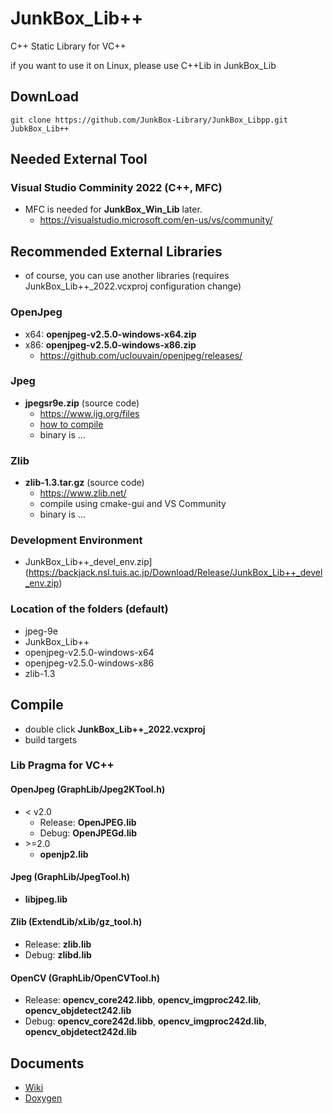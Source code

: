 # JunkBox_Lib++
C++ Static Library for VC++

if you want to use it on Linux, please use C++Lib in JunkBox_Lib

## DownLoad
```
git clone https://github.com/JunkBox-Library/JunkBox_Libpp.git JubkBox_Lib++
```

## Needed External Tool
### Visual Studio Comminity 2022 (C++, MFC)
* MFC is needed for **JunkBox_Win_Lib** later.
   * https://visualstudio.microsoft.com/en-us/vs/community/

## Recommended External Libraries
* of course, you can use another libraries (requires JunkBox_Lib++_2022.vcxproj configuration change)
### OpenJpeg
* x64: **openjpeg-v2.5.0-windows-x64.zip**
* x86: **openjpeg-v2.5.0-windows-x86.zip**
  * https://github.com/uclouvain/openjpeg/releases/

### Jpeg
* **jpegsr9e.zip** (source code)
  * https://www.ijg.org/files
  * [how to compile](https://github.com/JunkBox-Library/JunkBox_Libpp/wiki/libjpeg)
  * binary is ...

### Zlib
* **zlib-1.3.tar.gz** (source code)
   * https://www.zlib.net/
   * compile using cmake-gui and VS Community
   * binary is ...

### Development Environment
* JunkBox_Lib++_devel_env.zip](https://backjack.nsl.tuis.ac.jp/Download/Release/JunkBox_Lib++_devel_env.zip)

### Location of the folders (default)
* jpeg-9e
* JunkBox_Lib++
* openjpeg-v2.5.0-windows-x64
* openjpeg-v2.5.0-windows-x86
* zlib-1.3
  
## Compile
* double click **JunkBox_Lib++_2022.vcxproj**
* build targets

### Lib Pragma for VC++
#### OpenJpeg (GraphLib/Jpeg2KTool.h)
* < v2.0
  * Release: **OpenJPEG.lib**
  * Debug: **OpenJPEGd.lib**
* \>=2.0
  * **openjp2.lib**
#### Jpeg (GraphLib/JpegTool.h)
* **libjpeg.lib**
#### Zlib (ExtendLib/xLib/gz_tool.h)
* Release: **zlib.lib**
* Debug: **zlibd.lib**
#### OpenCV (GraphLib/OpenCVTool.h)
* Release: **opencv_core242.libb**, **opencv_imgproc242.lib**, **opencv_objdetect242.lib**
* Debug: **opencv_core242d.libb**, **opencv_imgproc242d.lib**, **opencv_objdetect242d.lib**

## Documents
* [Wiki](https://polaris.star-dust.jp/pukiwiki/?JunkBox_Lib%2B%2B)
* [Doxygen](https://polaris.star-dust.jp/doxygen/JunkBox_Lib%2B%2B/)

